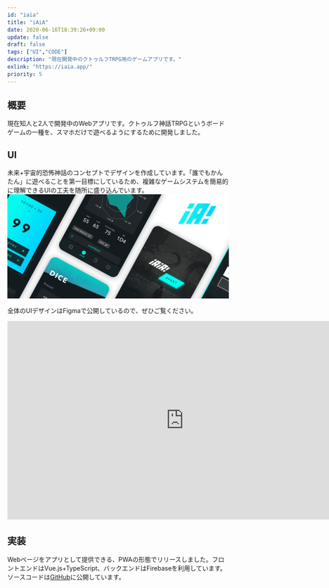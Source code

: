 ```yaml
---
id: "iaia"
title: "iAiA"
date: 2020-06-16T18:39:26+09:00
update: false
draft: false
tags: ["UI","CODE"]
description: "現在開発中のクトゥルフTRPG用のゲームアプリです。"
exlink: "https://iaia.app/"
priority: 5
---
```


## 概要
現在知人と2人で開発中のWebアプリです。クトゥルフ神話TRPGというボードゲームの一種を、スマホだけで遊べるようにするために開発しました。

## UI
未来+宇宙的恐怖神話のコンセプトでデザインを作成しています。「誰でもかんたん」に遊べることを第一目標にしているため、複雑なゲームシステムを簡易的に理解できるUIの工夫を随所に盛り込んでいます。
![UI](ui.png)

全体のUIデザインはFigmaで公開しているので、ぜひご覧ください。

<iframe class="figma-iframe" style="border: 1px solid rgba(0, 0, 0, 0.1);" width="800" height="450" src="https://www.figma.com/embed?embed_host=share&url=https%3A%2F%2Fwww.figma.com%2Ffile%2FcjVUh6J1EYjoztzKKoPHbF7D%2Fiaia%3Fnode-id%3D192%253A0" allowfullscreen></iframe>

## 実装
Webページをアプリとして提供できる、PWAの形態でリリースしました。フロントエンドはVue.js+TypeScript、バックエンドはFirebaseを利用しています。ソースコードは[GitHub](https://github.com/psephopaiktes/iAiA)に公開しています。
